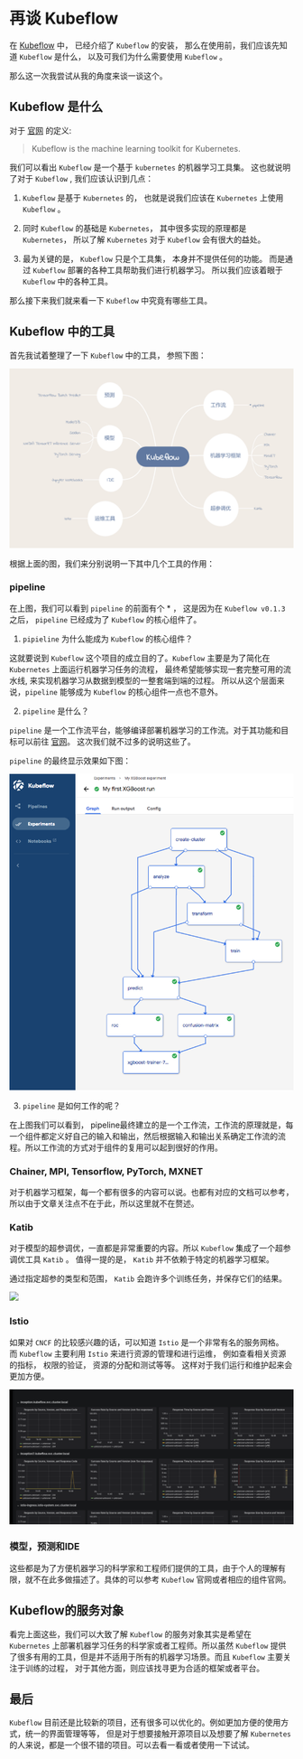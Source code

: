 # 再谈 Kubeflow

在 [Kubeflow](Kubeflow.md) 中， 已经介绍了 `Kubeflow` 的安装， 那么在使用前，我们应该先知道 `Kubeflow` 是什么， 以及可我们为什么需要使用 `Kubeflow` 。

那么这一次我尝试从我的角度来谈一谈这个。

## Kubeflow 是什么

对于 [官网](https://www.Kubeflow.org/docs/about/Kubeflow/#what-is-Kubeflow) 的定义:

> Kubeflow is the machine learning toolkit for Kubernetes.

我们可以看出 `Kubeflow` 是一个基于 `kubernetes` 的机器学习工具集。 这也就说明了对于 `Kubeflow` , 我们应该认识到几点：

1. `Kubeflow` 是基于 `Kubernetes` 的， 也就是说我们应该在 `Kubernetes` 上使用 `Kubeflow` 。

2. 同时 `Kubeflow` 的基础是 `Kubernetes`， 其中很多实现的原理都是 `Kubernetes`， 所以了解 `Kubernetes` 对于 `Kubeflow` 会有很大的益处。

3. 最为关键的是， `Kubeflow` 只是个工具集， 本身并不提供任何的功能。 而是通过 `Kubeflow` 部署的各种工具帮助我们进行机器学习。 所以我们应该着眼于 `Kubeflow` 中的各种工具。

那么接下来我们就来看一下 `Kubeflow` 中究竟有哪些工具。

## Kubeflow 中的工具

首先我试着整理了一下 `Kubeflow` 中的工具， 参照下图：

![Kubeflow 工具集](img/Kubeflow-tools.png)

根据上面的图，我们来分别说明一下其中几个工具的作用：

### pipeline

在上图，我们可以看到 `pipeline` 的前面有个 * ， 这是因为在 `Kubeflow v0.1.3` 之后， `pipeline` 已经成为了 `Kubeflow` 的核心组件了。

1. `pipieline` 为什么能成为 `Kubeflow` 的核心组件？

这就要说到 `Kubeflow` 这个项目的成立目的了。`Kubeflow` 主要是为了简化在 `Kubernetes` 上面运行机器学习任务的流程， 最终希望能够实现一套完整可用的流水线, 来实现机器学习从数据到模型的一整套端到端的过程。 所以从这个层面来说，`pipeline` 能够成为 `Kubeflow` 的核心组件一点也不意外。

2. `pipeline` 是什么？

`pipeline` 是一个工作流平台，能够编译部署机器学习的工作流。对于其功能和目标可以前往 [官网](https://www.kubeflow.org/docs/pipelines/pipelines-overview/#what-is-a-pipeline)。 这次我们就不过多的说明这些了。

`pipeline` 的最终显示效果如下图：

![](img/pipelines-xgboost-graph.png)

3. `pipeline` 是如何工作的呢？

在上图我们可以看到， pipeline最终建立的是一个工作流，工作流的原理就是，每一个组件都定义好自己的输入和输出，然后根据输入和输出关系确定工作流的流程。所以工作流的方式对于组件的复用可以起到很好的作用。

### Chainer, MPI, Tensorflow, PyTorch, MXNET

对于机器学习框架，每一个都有很多的内容可以说。也都有对应的文档可以参考，所以由于文章关注点不在于此，所以这里就不在赘述。

### Katib

对于模型的超参调优，一直都是非常重要的内容。所以 `Kubeflow` 集成了一个超参调优工具 `Katib` 。 值得一提的是， `Katib` 并不依赖于特定的机器学习框架。

通过指定超参的类型和范围， `Katib` 会跑许多个训练任务，并保存它们的结果。

![](img/katib-ui.gif)

### Istio

如果对 `CNCF` 的比较感兴趣的话，可以知道 `Istio` 是一个非常有名的服务网格。 而 `Kubeflow` 主要利用 `Istio` 来进行资源的管理和进行运维， 例如查看相关资源的指标， 权限的验证， 资源的分配和测试等等。 这样对于我们运行和维护起来会更加方便。

![](img/istio-dashboard.png)

### 模型，预测和IDE

这些都是为了方便机器学习的科学家和工程师们提供的工具，由于个人的理解有限，就不在此多做描述了。具体的可以参考 `Kubeflow` 官网或者相应的组件官网。

## Kubeflow的服务对象

看完上面这些，我们可以大致了解 `Kubeflow` 的服务对象其实是希望在 `Kubernetes` 上部署机器学习任务的科学家或者工程师。所以虽然 `Kubeflow` 提供了很多有用的工具，但是并不适用于所有的机器学习场景。而且 `Kubeflow` 主要关注于训练的过程， 对于其他方面，则应该找寻更为合适的框架或者平台。

## 最后

`Kubeflow` 目前还是比较新的项目，还有很多可以优化的。例如更加方便的使用方式，统一的界面管理等等， 但是对于想要接触开源项目以及想要了解 `Kubernetes` 的人来说，都是一个很不错的项目。可以去看一看或者使用一下试试。